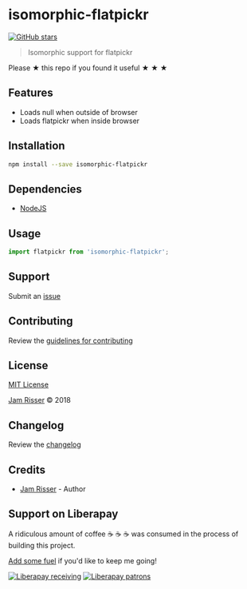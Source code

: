 # isomorphic-flatpickr

[![GitHub stars](https://img.shields.io/github/stars/codejamninja/isomorphic-flatpickr.svg?style=social&label=Stars)](https://github.com/codejamninja/isomorphic-flatpickr)

> Isomorphic support for flatpickr

Please ★ this repo if you found it useful ★ ★ ★


## Features

* Loads null when outside of browser
* Loads flatpickr when inside browser


## Installation

```sh
npm install --save isomorphic-flatpickr
```


## Dependencies

* [NodeJS](https://nodejs.org)


## Usage

```js
import flatpickr from 'isomorphic-flatpickr';
```


## Support

Submit an [issue](https://github.com/codejamninja/isomorphic-flatpickr/issues/new)


## Contributing

Review the [guidelines for contributing](https://github.com/codejamninja/isomorphic-flatpickr/blob/master/CONTRIBUTING.md)


## License

[MIT License](https://github.com/codejamninja/isomorphic-flatpickr/blob/master/LICENSE)

[Jam Risser](https://codejam.ninja) © 2018


## Changelog

Review the [changelog](https://github.com/codejamninja/isomorphic-flatpickr/blob/master/CHANGELOG.md)


## Credits

* [Jam Risser](https://codejam.ninja) - Author


## Support on Liberapay

A ridiculous amount of coffee ☕ ☕ ☕ was consumed in the process of building this project.

[Add some fuel](https://liberapay.com/codejamninja/donate) if you'd like to keep me going!

[![Liberapay receiving](https://img.shields.io/liberapay/receives/codejamninja.svg?style=flat-square)](https://liberapay.com/codejamninja/donate)
[![Liberapay patrons](https://img.shields.io/liberapay/patrons/codejamninja.svg?style=flat-square)](https://liberapay.com/codejamninja/donate)
